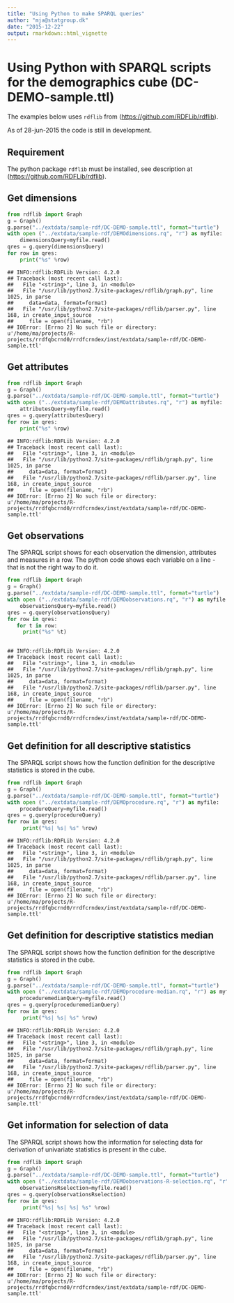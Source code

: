 ```yaml
---
title: "Using Python to make SPARQL queries"
author: "mja@statgroup.dk"
date: "2015-12-22"
output: rmarkdown::html_vignette
---
```


# Using Python with SPARQL scripts for the demographics cube (DC-DEMO-sample.ttl)

The examples below uses `rdflib` from (https://github.com/RDFLib/rdflib).

As of 28-jun-2015 the code is still in development.

## Requirement

The python package `rdflib` must be installed, see description at (https://github.com/RDFLib/rdflib).

## Get dimensions

```python
from rdflib import Graph
g = Graph()
g.parse("../extdata/sample-rdf/DC-DEMO-sample.ttl", format="turtle")
with open ("../extdata/sample-rdf/DEMOdimensions.rq", "r") as myfile:
    dimensionsQuery=myfile.read()
qres = g.query(dimensionsQuery)
for row in qres:
    print("%s" %row)
```

```
## INFO:rdflib:RDFLib Version: 4.2.0
## Traceback (most recent call last):
##   File "<string>", line 3, in <module>
##   File "/usr/lib/python2.7/site-packages/rdflib/graph.py", line 1025, in parse
##     data=data, format=format)
##   File "/usr/lib/python2.7/site-packages/rdflib/parser.py", line 168, in create_input_source
##     file = open(filename, "rb")
## IOError: [Errno 2] No such file or directory: u'/home/ma/projects/R-projects/rrdfqbcrnd0/rrdfcrndex/inst/extdata/sample-rdf/DC-DEMO-sample.ttl'
```

## Get attributes


```python
from rdflib import Graph
g = Graph()
g.parse("../extdata/sample-rdf/DC-DEMO-sample.ttl", format="turtle")
with open ("../extdata/sample-rdf/DEMOattributes.rq", "r") as myfile:
    attributesQuery=myfile.read()
qres = g.query(attributesQuery)
for row in qres:
    print("%s" %row)
```

```
## INFO:rdflib:RDFLib Version: 4.2.0
## Traceback (most recent call last):
##   File "<string>", line 3, in <module>
##   File "/usr/lib/python2.7/site-packages/rdflib/graph.py", line 1025, in parse
##     data=data, format=format)
##   File "/usr/lib/python2.7/site-packages/rdflib/parser.py", line 168, in create_input_source
##     file = open(filename, "rb")
## IOError: [Errno 2] No such file or directory: u'/home/ma/projects/R-projects/rrdfqbcrnd0/rrdfcrndex/inst/extdata/sample-rdf/DC-DEMO-sample.ttl'
```

## Get observations

The SPARQL script shows for each observation the dimension, attributes and measures in a row.
The python code shows each variable on a line - that is not the right way to do it.

```python
from rdflib import Graph
g = Graph()
g.parse("../extdata/sample-rdf/DC-DEMO-sample.ttl", format="turtle")
with open ("../extdata/sample-rdf/DEMOobservations.rq", "r") as myfile:
    observationsQuery=myfile.read()
qres = g.query(observationsQuery)
for row in qres:
   for t in row:
     print("%s" %t)
 
```

```
## INFO:rdflib:RDFLib Version: 4.2.0
## Traceback (most recent call last):
##   File "<string>", line 3, in <module>
##   File "/usr/lib/python2.7/site-packages/rdflib/graph.py", line 1025, in parse
##     data=data, format=format)
##   File "/usr/lib/python2.7/site-packages/rdflib/parser.py", line 168, in create_input_source
##     file = open(filename, "rb")
## IOError: [Errno 2] No such file or directory: u'/home/ma/projects/R-projects/rrdfqbcrnd0/rrdfcrndex/inst/extdata/sample-rdf/DC-DEMO-sample.ttl'
```

## Get definition for all descriptive statistics

The SPARQL script shows how the function definition for the descriptive statistics is stored in the cube.

```python
from rdflib import Graph
g = Graph()
g.parse("../extdata/sample-rdf/DC-DEMO-sample.ttl", format="turtle")
with open ("../extdata/sample-rdf/DEMOprocedure.rq", "r") as myfile:
    procedureQuery=myfile.read()
qres = g.query(procedureQuery)
for row in qres:
     print("%s| %s| %s" %row)

```

```
## INFO:rdflib:RDFLib Version: 4.2.0
## Traceback (most recent call last):
##   File "<string>", line 3, in <module>
##   File "/usr/lib/python2.7/site-packages/rdflib/graph.py", line 1025, in parse
##     data=data, format=format)
##   File "/usr/lib/python2.7/site-packages/rdflib/parser.py", line 168, in create_input_source
##     file = open(filename, "rb")
## IOError: [Errno 2] No such file or directory: u'/home/ma/projects/R-projects/rrdfqbcrnd0/rrdfcrndex/inst/extdata/sample-rdf/DC-DEMO-sample.ttl'
```

## Get definition for descriptive statistics median

The SPARQL script shows how the function definition for the descriptive statistics is stored in the cube.

```python
from rdflib import Graph
g = Graph()
g.parse("../extdata/sample-rdf/DC-DEMO-sample.ttl", format="turtle")
with open ("../extdata/sample-rdf/DEMOprocedure-median.rq", "r") as myfile:
    proceduremedianQuery=myfile.read()
qres = g.query(proceduremedianQuery)
for row in qres:
     print("%s| %s| %s" %row)

```

```
## INFO:rdflib:RDFLib Version: 4.2.0
## Traceback (most recent call last):
##   File "<string>", line 3, in <module>
##   File "/usr/lib/python2.7/site-packages/rdflib/graph.py", line 1025, in parse
##     data=data, format=format)
##   File "/usr/lib/python2.7/site-packages/rdflib/parser.py", line 168, in create_input_source
##     file = open(filename, "rb")
## IOError: [Errno 2] No such file or directory: u'/home/ma/projects/R-projects/rrdfqbcrnd0/rrdfcrndex/inst/extdata/sample-rdf/DC-DEMO-sample.ttl'
```

## Get information for selection of data

The SPARQL script shows how the information for selecting data for derivation of univariate statistics is present in the cube.

```python
from rdflib import Graph
g = Graph()
g.parse("../extdata/sample-rdf/DC-DEMO-sample.ttl", format="turtle")
with open ("../extdata/sample-rdf/DEMOobservations-R-selection.rq", "r") as myfile:
    observationsRselection=myfile.read()
qres = g.query(observationsRselection)
for row in qres:
     print("%s| %s| %s| %s" %row)

```

```
## INFO:rdflib:RDFLib Version: 4.2.0
## Traceback (most recent call last):
##   File "<string>", line 3, in <module>
##   File "/usr/lib/python2.7/site-packages/rdflib/graph.py", line 1025, in parse
##     data=data, format=format)
##   File "/usr/lib/python2.7/site-packages/rdflib/parser.py", line 168, in create_input_source
##     file = open(filename, "rb")
## IOError: [Errno 2] No such file or directory: u'/home/ma/projects/R-projects/rrdfqbcrnd0/rrdfcrndex/inst/extdata/sample-rdf/DC-DEMO-sample.ttl'
```


